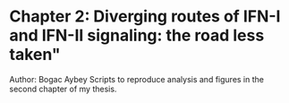 # Chapter 2: Diverging routes of IFN-I and IFN-II signaling: the road less taken"
Author: Bogac Aybey
Scripts to reproduce analysis and figures in the second chapter of my thesis. 

